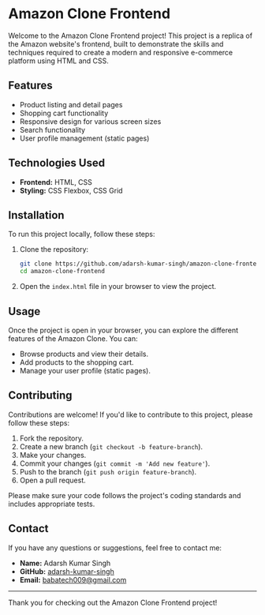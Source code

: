 # Amazon Clone Frontend

Welcome to the Amazon Clone Frontend project! This project is a replica of the Amazon website's frontend, built to demonstrate the skills and techniques required to create a modern and responsive e-commerce platform using HTML and CSS.

## Features

- Product listing and detail pages
- Shopping cart functionality
- Responsive design for various screen sizes
- Search functionality
- User profile management (static pages)

## Technologies Used

- **Frontend:** HTML, CSS
- **Styling:** CSS Flexbox, CSS Grid

## Installation

To run this project locally, follow these steps:

1. Clone the repository:

    ```bash
    git clone https://github.com/adarsh-kumar-singh/amazon-clone-frontend.git
    cd amazon-clone-frontend
    ```

2. Open the `index.html` file in your browser to view the project.

## Usage

Once the project is open in your browser, you can explore the different features of the Amazon Clone. You can:

- Browse products and view their details.
- Add products to the shopping cart.
- Manage your user profile (static pages).

## Contributing

Contributions are welcome! If you'd like to contribute to this project, please follow these steps:

1. Fork the repository.
2. Create a new branch (`git checkout -b feature-branch`).
3. Make your changes.
4. Commit your changes (`git commit -m 'Add new feature'`).
5. Push to the branch (`git push origin feature-branch`).
6. Open a pull request.

Please make sure your code follows the project's coding standards and includes appropriate tests.
## Contact

If you have any questions or suggestions, feel free to contact me:

- **Name:** Adarsh Kumar Singh
- **GitHub:** [adarsh-kumar-singh](https://github.com/ALPHA-CODRS)
- **Email:** babatech009@gmail.com

---

Thank you for checking out the Amazon Clone Frontend project!
